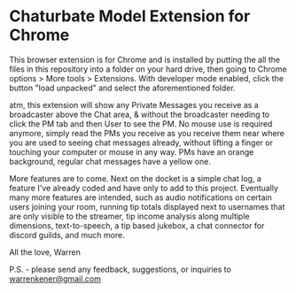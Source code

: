 # Chaturbate Model Extension for Chrome

This browser extension is for Chrome and is installed by putting the all the files in this repository into a folder on your hard drive, then going to Chrome options > More tools > Extensions. With developer mode enabled, click the button "load unpacked" and select the aforementioned folder.

atm, this extension will show any Private Messages you receive as a broadcaster above the Chat area, & without the broadcaster needing to click the PM tab and then User to see the PM. No mouse use is required anymore, simply read the PMs you receive as you receive them near where you are used to seeing chat messages already, without lifting a finger or touching your computer or mouse in any way. PMs have an orange background, regular chat messages have a yellow one.

More features are to come. Next on the docket is a simple chat log, a feature I've already coded and have only to add to this project. Eventually many more features are intended, such as audio notifications on certain users joining your room, running tip totals displayed next to usernames that are only visible to the streamer, tip income analysis along multiple dimensions, text-to-speech, a tip based jukebox, a chat connector for discord guilds, and much more.

All the love,
Warren

P.S. - please send any feedback, suggestions, or inquiries to warrenkener@gmail.com
